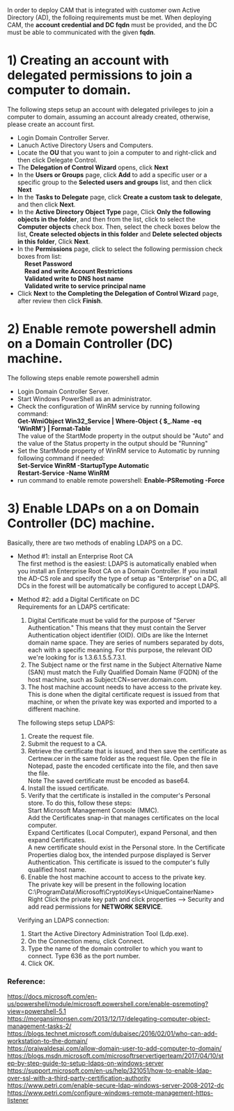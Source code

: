 In order to deploy CAM that is integrated with customer own Active Directory (AD), the folloing requirements must be met. When deploying CAM, the **account credential and DC fqdn** must be provided, and the DC must be able to communicated with the given **fqdn**.

# 1) Creating an account with delegated permissions to join a computer to domain. 

The following steps setup an account with delegated privileges to join a computer to domain, assuming an account already created, otherwise, please create an account first.

 * Login Domain Controller Server.
 * Lanuch Active Directory Users and Computers.
 * Locate the **OU** that you want to join a computer to and right-click and then click Delegate Control. 
 * The **Delegation of Control Wizard** opens, click **Next**
 * In the **Users or Groups** page, click **Add** to add a specific user or a specific group to the **Selected users and groups** list, and then click **Next**
 * In the **Tasks to Delegate** page, click **Create a custom task to delegate**, and then click **Next**.
 * In the **Active Directory Object Type** page, Click **Only the following objects in the folder**, and then from the list, click to select the **Computer objects** check box. Then, select the check boxes below the list, **Create selected objects in this folder** and **Delete selected objects in this folder**, Click **Next**.
 * In the **Permissions** page, click to select the following permission check boxes from list:  
       &nbsp;&nbsp;&nbsp;&nbsp;**Reset Password**  
       &nbsp;&nbsp;&nbsp;&nbsp;**Read and write Account Restrictions**  
       &nbsp;&nbsp;&nbsp;&nbsp;**Validated write to DNS host name**  
       &nbsp;&nbsp;&nbsp;&nbsp;**Validated write to service principal name**
 * Click **Next** to **the Completing the Delegation of Control Wizard** page, after review then click **Finish**.


# 2) Enable remote powershell admin on a Domain Controller (DC) machine. 

The following steps enable remote powershell admin

* Login Domain Controller Server.
* Start Windows PowerShell as an administrator.
* Check the configuration of WinRM service by running following command:  
  **Get-WmiObject Win32_Service | Where-Object { $_.Name -eq 'WinRM'} | Format-Table**  
  The value of the StartMode property in the output should be "Auto" and the value of the Status property in the output should be "Running"
* Set the StartMode property of WinRM service to Automatic by running following command if needed:  
  **Set-Service WinRM -StartupType Automatic**  
  **Restart-Service -Name WinRM**
* run command to enable remote powershell: **Enable-PSRemoting -Force**


# 3) Enable LDAPs on a on Domain Controller (DC) machine. 
    
Basically, there are two methods of enabling LDAPS on a DC.

* Method #1: install an Enterprise Root CA  
  The first method is the easiest: LDAPS is automatically enabled when you install an Enterprise Root CA on a Domain Controller. If you install the AD-CS role and specify the type of setup as "Enterprise" on a DC, all DCs in the forest will be automatically be configured to accept LDAPS.  
    
  
* Method #2: add a Digital Certificate on DC  
  Requirements for an LDAPS certificate:  
  1) Digital Certificate must be valid for the purpose of "Server Authentication." This means that they must contain the Server Authentication object identifier (OID). OIDs are like the Internet domain name space. They are series of numbers separated by dots, each with a specific meaning. For this purpose, the relevant OID we're looking for is 1.3.6.1.5.5.7.3.1.  
  2) The Subject name or the first name in the Subject Alternative Name (SAN) must match the Fully Qualified Domain Name (FQDN) of the host machine, such as Subject:CN=server.domain.com.  
  3) The host machine account needs to have access to the private key. This is done when the digital certificate request is issued from that machine, or when the private key was exported and imported to a different machine.  
    
  The following steps setup LDAPS:  
  1)  Create the request file.
  2)  Submit the request to a CA. 
  3)  Retrieve the certificate that is issued, and then save the certificate as Certnew.cer in the same folder as the request file.       Open the file in Notepad, paste the encoded certificate into the file, and then save the file.  
      Note The saved certificate must be encoded as base64. 
  4)  Install the issued certificate. 
  5)  Verify that the certificate is installed in the computer's Personal store. To do this, follow these steps:  
      Start Microsoft Management Console (MMC).  
      Add the Certificates snap-in that manages certificates on the local computer.  
      Expand Certificates (Local Computer), expand Personal, and then expand Certificates.  
      A new certificate should exist in the Personal store. In the Certificate Properties dialog box, the intended purpose displayed       is Server Authentication. This certificate is issued to the computer's fully qualified host name.
  6)  Enable the host machine account to access to the private key.  
      The private key will be present in the following location C:\ProgramData\Microsoft\Crypto\Keys\<UniqueContainerName>  
      Right Click the private key path and click properties --> Security and add read permissions for **NETWORK SERVICE**.
  
  Verifying an LDAPS connection:
  1)  Start the Active Directory Administration Tool (Ldp.exe).
  2)  On the Connection menu, click Connect.
  3)  Type the name of the domain controller to which you want to connect.
      Type 636 as the port number.
  4)  Click OK.  
  
### Reference:  
https://docs.microsoft.com/en-us/powershell/module/microsoft.powershell.core/enable-psremoting?view=powershell-5.1  
https://morgansimonsen.com/2013/12/17/delegating-computer-object-management-tasks-2/  
https://blogs.technet.microsoft.com/dubaisec/2016/02/01/who-can-add-workstation-to-the-domain/  
https://prajwaldesai.com/allow-domain-user-to-add-computer-to-domain/  
https://blogs.msdn.microsoft.com/microsoftrservertigerteam/2017/04/10/step-by-step-guide-to-setup-ldaps-on-windows-server  
https://support.microsoft.com/en-us/help/321051/how-to-enable-ldap-over-ssl-with-a-third-party-certification-authority  
https://www.petri.com/enable-secure-ldap-windows-server-2008-2012-dc  
https://www.petri.com/configure-windows-remote-management-https-listener   
